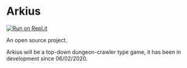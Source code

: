 # Arkius

[![Run on Repl.it](https://repl.it/badge/github/DoAltPlusF4/Arkius)](https://repl.it/github/DoAltPlusF4/Arkius)

An open source project.

Arkius will be a top-down dungeon-crawler type game, it has been in development since 06/02/2020.
